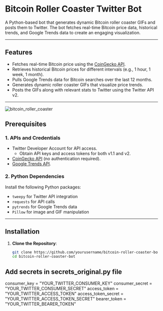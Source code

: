 # Bitcoin Roller Coaster Twitter Bot

A Python-based bot that generates dynamic Bitcoin roller coaster GIFs and posts them to Twitter. The bot fetches real-time Bitcoin price data, historical trends, and Google Trends data to create an engaging visualization.

---

## Features

- Fetches real-time Bitcoin price using the [CoinGecko API](https://www.coingecko.com/en/api).
- Retrieves historical Bitcoin prices for different intervals (e.g., 1 hour, 1 week, 1 month).
- Pulls Google Trends data for Bitcoin searches over the last 12 months.
- Generates dynamic roller coaster GIFs that visualize price trends.
- Posts the GIFs along with relevant stats to Twitter using the Twitter API v2.

---
![bitcoin_roller_coaster](https://github.com/user-attachments/assets/c037ef35-a7c3-4816-8b42-d539ee4a99b1)


## Prerequisites

### 1. APIs and Credentials
- Twitter Developer Account for API access.
  - Obtain API keys and access tokens for both v1.1 and v2.
- [CoinGecko API](https://www.coingecko.com/en/api) (no authentication required).
- [Google Trends API](https://pypi.org/project/pytrends/).

### 2. Python Dependencies
Install the following Python packages:
- `tweepy` for Twitter API integration
- `requests` for API calls
- `pytrends` for Google Trends data
- `Pillow` for image and GIF manipulation

---

## Installation

1. **Clone the Repository**:
   ```bash
   git clone https://github.com/yourusername/bitcoin-roller-coaster-bot.git
   cd bitcoin-roller-coaster-bot

## Add secrets in secrets_original.py file
consumer_key = "YOUR_TWITTER_CONSUMER_KEY"
consumer_secret = "YOUR_TWITTER_CONSUMER_SECRET"
access_token = "YOUR_TWITTER_ACCESS_TOKEN"
access_token_secret = "YOUR_TWITTER_ACCESS_TOKEN_SECRET"
bearer_token = "YOUR_TWITTER_BEARER_TOKEN"
